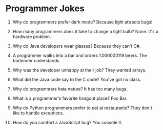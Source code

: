 # Programmer Jokes

1. Why do programmers prefer dark mode?
   Because light attracts bugs!

2. How many programmers does it take to change a light bulb?
   None. It's a hardware problem.

3. Why do Java developers wear glasses?
   Because they can't C#.

4. A programmer walks into a bar and orders 1.000000119 beers.
   The bartender understands.

5. Why was the developer unhappy at their job?
   They wanted arrays.

6. What did the Java code say to the C code?
   You've got no class.

7. Why do programmers hate nature?
   It has too many bugs.

8. What is a programmer's favorite hangout place?
   Foo Bar.

9. Why do Python programmers prefer to eat at restaurants?
   They don't like to handle exceptions.

10. How do you comfort a JavaScript bug?
    You console it.